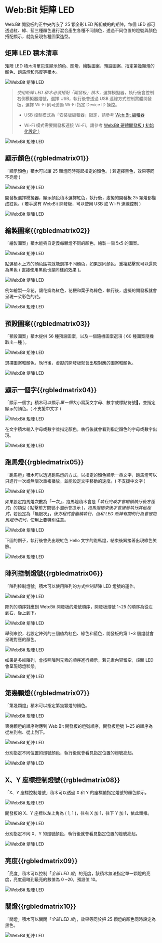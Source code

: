 # Web:Bit 矩陣 LED

Web:Bit 開發板的正中央內嵌了 25 顆全彩 LED 所組成的的矩陣，每個 LED 都可透過紅、綠、藍三種顏色進行混合產生各種不同顏色，透過不同位置的燈號與顏色搭配顯示，就能呈現各種圖案造型。

## 矩陣 LED 積木清單

矩陣 LED 積木清單包含顯示顏色、關燈、繪製圖案、預設圖案、指定第幾顆燈的顏色、跑馬燈和亮度等積木。

![Web:Bit 矩陣 LED](../../../../media/zh-tw/education/board/rgbled-matrix-01.jpg)

> *使用矩陣 LED 積木必須搭配「開發板」積木*，選擇模擬器，執行後會控制右側模擬器燈號，選擇 USB，執行後會透過 USB 連線方式控制實體開發板，選擇 Wi-Fi 則可透過 Wi-Fi 指定 Device ID 操控。
>
> - USB 控制模式為「安裝版編輯器」限定，請參考 [Web:Bit 編輯器](../index.html#software)
>
> - Wi-Fi 模式需要開發板連接 Wi-Fi，請參考 [Web:Bit 硬體開發板 ( 初始化設定 )](../info/setup.html)

![Web:Bit 矩陣 LED](../../../../media/zh-tw/education/board/rgbled-matrix-02.jpg)

## 顯示顏色{{rgbledmatrix01}}

「顯示顏色」積木可以讓 25 顆燈同時亮起指定的顏色。( 若選擇黑色，效果等同不亮燈 )

![Web:Bit 矩陣 LED](../../../../media/zh-tw/education/board/rgbled-matrix-04.jpg)

開發板選擇模擬器，顯示顏色積木選擇紅色，執行後，虛擬的開發板 25 顆燈都變成紅色。( 若手邊有 Web:Bit 開發板，可以使用 USB 或 Wi-Fi 連線控制 )

![Web:Bit 矩陣 LED](../../../../media/zh-tw/education/board/rgbled-matrix-03.jpg)

## 繪製圖案{{rgbledmatrix02}}

「繪製圖案」積木能夠自定義每顆燈不同的顏色，繪製一個 5x5 的圖案。

![Web:Bit 矩陣 LED](../../../../media/zh-tw/education/board/rgbled-matrix-05.jpg)

點選積木上方的顏色區塊就能選擇不同顏色，如果是同顏色，重複點擊就可以還原為黑色 ( 直接使用黑色也是同樣的效果 )。

![Web:Bit 矩陣 LED](../../../../media/zh-tw/education/board/rgbled-matrix-07.gif)

例如繪製一朵花，讓花瓣為紅色，花梗和葉子為綠色，執行後，虛擬的開發板就會呈現一朵彩色的花。

![Web:Bit 矩陣 LED](../../../../media/zh-tw/education/board/rgbled-matrix-06.jpg)

## 預設圖案{{rgbledmatrix03}}

「預設圖案」積木提供 56 種預設圖案，以及一個隨機圖案選項 ( 60 種圖案隨機取出一種 )。

![Web:Bit 矩陣 LED](../../../../media/zh-tw/education/board/rgbled-matrix-08.gif)

選擇圖案和顏色，執行後，虛擬的開發板就會出現對應的圖案和顏色。

![Web:Bit 矩陣 LED](../../../../media/zh-tw/education/board/rgbled-matrix-09.jpg)


## 顯示一個字{{rgbledmatrix04}}

「顯示一個字」積木可以顯示*單一個*大小寫英文字母、數字或標點符號，並指定顯示的顏色。( 不支援中文字 )

![Web:Bit 矩陣 LED](../../../../media/zh-tw/education/board/rgbled-matrix-10.jpg)

在文字積木輸入字母或數字並指定顏色，執行後就會看到指定顏色的字母或數字出現。

![Web:Bit 矩陣 LED](../../../../media/zh-tw/education/board/rgbled-matrix-11.jpg)

## 跑馬燈{{rgbledmatrix05}}

「跑馬燈」積木可以透過跑馬燈的方式，以指定的顏色顯示一串文字，跑馬燈可以只進行一次或無限次重複播放，並能設定文字移動的速度。( 不支援中文字 )

![Web:Bit 矩陣 LED](../../../../media/zh-tw/education/board/rgbled-matrix-12.jpg)

如果設定跑馬燈次數為「一次」，跑馬燈積木會是「*執行完成才會繼續執行後方程式*」的類型 ( 點擊前方問號小圖示會提示 )，*跑馬燈結束後才會接著執行其他程式*，若設定為「無限次」，*後方程式會繼續執行，但和 LED 矩陣有關的行為會被跑馬燈所取代*，使用上要特別注意。

![Web:Bit 矩陣 LED](../../../../media/zh-tw/education/board/rgbled-matrix-13.jpg)

下圖的例子，執行後會先出現紅色 Hello 文字的跑馬燈，結束後緊接著出現綠色笑臉。

![Web:Bit 矩陣 LED](../../../../media/zh-tw/education/board/rgbled-matrix-14.gif)

## 陣列控制燈號{{rgbledmatrix06}}

「陣列控制燈號」積木可以使用陣列的方式控制矩陣 LED 燈號的運作。

![Web:Bit 矩陣 LED](../../../../media/zh-tw/education/board/rgbled-matrix-15.jpg)

陣列的順序對應到 Web:Bit 開發板的燈號順序，開發板燈號 1~25 的順序為從左到右、從上到下。

![Web:Bit 矩陣 LED](../../../../media/zh-tw/education/board/rgbled-matrix-16.jpg)

舉例來說，若設定陣列的三個值為紅色、綠色和藍色，開發板的第 1~3 個燈就會呈現對應的顏色。

![Web:Bit 矩陣 LED](../../../../media/zh-tw/education/board/rgbled-matrix-17.jpg)

如果是多維陣列，會按照陣列元素的順序進行顯示，若元素內容留空，該顆 LED 會呈現熄燈狀態。

![Web:Bit 矩陣 LED](../../../../media/zh-tw/education/board/rgbled-matrix-18.jpg)

## 第幾顆燈{{rgbledmatrix07}}

「第幾顆燈」積木可以指定第幾顆燈的顏色。

![Web:Bit 矩陣 LED](../../../../media/zh-tw/education/board/rgbled-matrix-19.jpg)

第幾顆燈的順序對應到 Web:Bit 開發板的燈號順序，開發板燈號 1~25 的順序為從左到右、從上到下。

![Web:Bit 矩陣 LED](../../../../media/zh-tw/education/board/rgbled-matrix-16.jpg)

分別指定不同位置的燈號顏色，執行後就會看見指定位置的燈號亮起。

![Web:Bit 矩陣 LED](../../../../media/zh-tw/education/board/rgbled-matrix-20.jpg)

## X、Y 座標控制燈號{{rgbledmatrix08}}

「X、Y 座標控制燈號」積木可以透過 X 和 Y 的座標值指定燈號的顏色顯示。

![Web:Bit 矩陣 LED](../../../../media/zh-tw/education/board/rgbled-matrix-21.jpg)

開發板的 X、Y 座標以左上角為 ( 1, 1 )，往右 X 加 1，往下 Y 加 1，依此類推。

![Web:Bit 矩陣 LED](../../../../media/zh-tw/education/board/rgbled-matrix-22.jpg)

分別指定不同 X、Y 的燈號顏色，執行後就會看見指定位置的燈號亮起。

![Web:Bit 矩陣 LED](../../../../media/zh-tw/education/board/rgbled-matrix-23.jpg)

## 亮度{{rgbledmatrix09}}

「亮度」積木可以控制「*全部 LED 燈*」的亮度，該積木無法指定單一顆燈的亮度，亮度最暗到最亮的數值為 0 ~20，預設值 10。

![Web:Bit 矩陣 LED](../../../../media/zh-tw/education/board/rgbled-matrix-24.jpg)

## 關燈{{rgbledmatrix10}}

「關燈」積木可以關閉「*全部 LED 燈*」，效果等同於把 25 顆燈的顏色同時設定為黑色。

![Web:Bit 矩陣 LED](../../../../media/zh-tw/education/board/rgbled-matrix-25.jpg)




